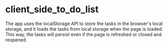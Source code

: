 # client_side_to_do_list
The app uses the localStorage API to store the tasks in the browser's local storage, and it loads the tasks from local storage when the page is loaded. This way, the tasks will persist even if the page is refreshed or closed and reopened.
